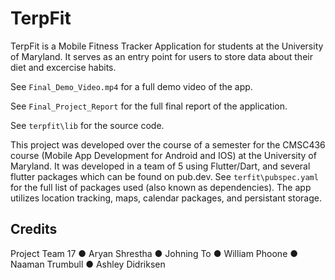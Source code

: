 # TerpFit

TerpFit is a Mobile Fitness Tracker Application for students at the University of Maryland. It serves as an entry point for users to store data about their diet and excercise habits. 

See ``Final_Demo_Video.mp4`` for a full demo video of the app. 

See ``Final_Project_Report`` for the full final report of the application.

See ``terpfit\lib`` for the source code.

This project was developed over the course of a semester for the CMSC436 course (Mobile App Development for Android and IOS) at the University of Maryland. It was developed in a team of 5 using Flutter/Dart, and several flutter packages which can be found on pub.dev. See ``terfit\pubspec.yaml`` for the full list of packages used (also known as dependencies). The app utilizes location tracking, maps, calendar packages, and persistant storage. 

## Credits
Project Team 17
● Aryan Shrestha 
● Johning To 
● William Phoone 
● Naaman Trumbull 
● Ashley Didriksen

